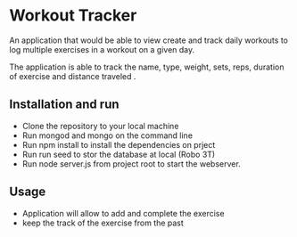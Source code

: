 #  Workout Tracker

An application that would be able to view create and track daily workouts to log multiple exercises in a workout on a given day.

The application is able to track the name, type, weight, sets, reps,  duration of exercise and distance traveled .


## Installation  and run

* Clone the repository to your local machine
* Run mongod and mongo on the command line 
* Run npm install to install the dependencies on prject
* Run run seed to stor the database at local (Robo 3T)
* Run node server.js from project root to start the webserver.

## Usage 

* Application will allow to add and complete the exercise 
* keep the track of the exercise from the past 
